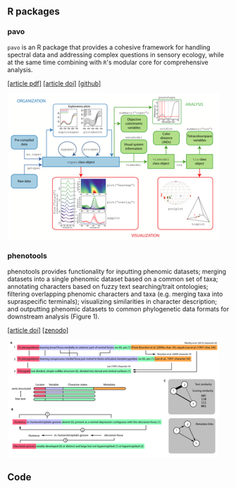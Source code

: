 ## R packages

### pavo

`pavo` is an R package that provides a cohesive framework for handling spectral data and addressing complex questions in sensory ecology, while at the same time combining with `R`'s modular core for comprehensive analysis.

[[article pdf]](https://besjournals.onlinelibrary.wiley.com/doi/pdfdirect/10.1111/2041-210X.12069)
[[article doi]](https://doi.org/10.1111/2041-210X.12069)
[[github]](https://github.com/rmaia/pavo)

<img src="/img/pavo-workflow.png" style="margin: 0 auto" width="480">

### phenotools

phenotools provides functionality for inputting phenomic datasets; merging datasets into a single phenomic dataset based on a common set of taxa; annotating characters based on fuzzy text searching/trait ontologies; filtering overlapping phenomic characters and taxa (e.g. merging taxa into supraspecific terminals); visualizing similarities in character description; and outputting phenomic datasets to common phylogenetic data formats for downstream analysis (Figure 1).

[[article doi]](https://doi.org/10.1111/2041-210X.13217)
[[zenodo]](https://zenodo.org/record/2654974)

<img src="/img/phenotools-matching.jpg" style="margin: 0 auto" width="480">

## Code

